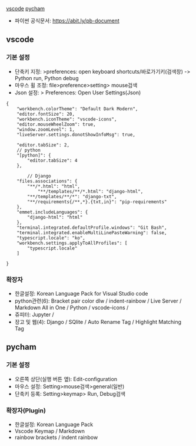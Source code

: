 [vscode](#vscode)
[pycham](#pycham)
- 파이썬 공식문서: https://abit.ly/pb-document
## vscode

### 기본 설정

- 단축키 지정: >preferences: open keyboard shortcuts/바로가기키(검색창) -> Python run, Python debug
- 마우스 휠 조정: file>preference>setting> mouse검색
- Json 설정: > Preferences: Open User Settings(Json)
```
{
    "workbench.colorTheme": "Default Dark Modern",
    "editor.fontSize": 20,
    "workbench.iconTheme": "vscode-icons",
    "editor.mouseWheelZoom": true,
    "window.zoomLevel": 1,
    "liveServer.settings.donotShowInfoMsg": true,

    "editor.tabSize": 2,
    // python
    "[python]": {
        "editor.tabSize": 4
    },

        // Django
    "files.associations": {
        "**/*.html": "html",
            "**/templates/**/*.html": "django-html",
        "**/templates/**/*": "django-txt",
        "**/requirements{/**,*}.{txt,in}": "pip-requirements"
    },
    "emmet.includeLanguages": {
        "django-html": "html"
    },
    "terminal.integrated.defaultProfile.windows": "Git Bash",
    "terminal.integrated.enableMultiLinePasteWarning": false,
    "typescript.locale": "ko",
    "workbench.settings.applyToAllProfiles": [
        "typescript.locale"
    ]

}
```


### 확장자
- 한글설정: Korean Language Pack for Visual Studio code
- python관련(6): Bracket pair color dlw / indent-rainbow / Live Server / Markdown All in One / Python / vscode-icons / 
- 쥬피터: Jupyter / 
- 장고 및 웹(4): Django / SQlite / Auto Rename Tag / Highlight Matching Tag 


## pycham

### 기본 설정
- 오른쪽 상단(실행 버튼 옆): Edit-configuration
- 마우스 설정: Setting>mouse검색>general(일반)
- 단축키 등록: Setting>keymap> Run, Debug검색
### 확장자(Plugin)
- 한글설정: Korean Language Pack
- Vscode Keymap / Markdown
- rainbow brackets / indent rainbow
